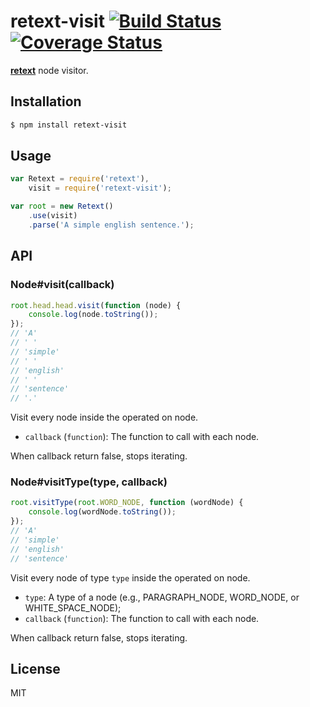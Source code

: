 # retext-visit [![Build Status](https://travis-ci.org/wooorm/retext-visit.svg?branch=master)](https://travis-ci.org/wooorm/retext-visit) [![Coverage Status](https://img.shields.io/coveralls/wooorm/retext-visit.svg)](https://coveralls.io/r/wooorm/retext-visit?branch=master)

**[retext](https://github.com/wooorm/retext "Retext")** node visitor.

## Installation

```sh
$ npm install retext-visit
```

## Usage

```js
var Retext = require('retext'),
    visit = require('retext-visit');

var root = new Retext()
    .use(visit)
    .parse('A simple english sentence.');
```

## API

### Node#visit(callback)

```js
root.head.head.visit(function (node) {
    console.log(node.toString());
});
// 'A'
// ' '
// 'simple'
// ' '
// 'english'
// ' '
// 'sentence'
// '.'
```

Visit every node inside the operated on node.

- `callback` (`function`): The function to call with each node.

When callback return false, stops iterating.

### Node#visitType(type, callback)

```js
root.visitType(root.WORD_NODE, function (wordNode) {
    console.log(wordNode.toString());
});
// 'A'
// 'simple'
// 'english'
// 'sentence'
```

Visit every node of type `type` inside the operated on node.

- `type`: A type of a node (e.g., PARAGRAPH_NODE, WORD_NODE, or WHITE_SPACE_NODE);
- `callback` (`function`): The function to call with each node.

When callback return false, stops iterating.

## License

  MIT
